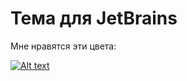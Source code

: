 Тема для JetBrains
========================
Мне нравятся эти цвета:

[![Alt text](http://s1.hostingkartinok.com/uploads/images/2014/07/9edda246e43f9e1a6b9d0e04c95f6456.png)](http://s1.hostingkartinok.com/uploads/images/2014/07/9edda246e43f9e1a6b9d0e04c95f6456.png)
